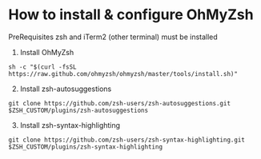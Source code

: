 # How to install & configure OhMyZsh

PreRequisites zsh and iTerm2 (other terminal) must be installed

1. Install OhMyZsh
```
sh -c "$(curl -fsSL https://raw.github.com/ohmyzsh/ohmyzsh/master/tools/install.sh)"
```
2. Install zsh-autosuggestions
```
git clone https://github.com/zsh-users/zsh-autosuggestions.git $ZSH_CUSTOM/plugins/zsh-autosuggestions
```
3. Install zsh-syntax-highlighting
```
git clone https://github.com/zsh-users/zsh-syntax-highlighting.git $ZSH_CUSTOM/plugins/zsh-syntax-highlighting
```
